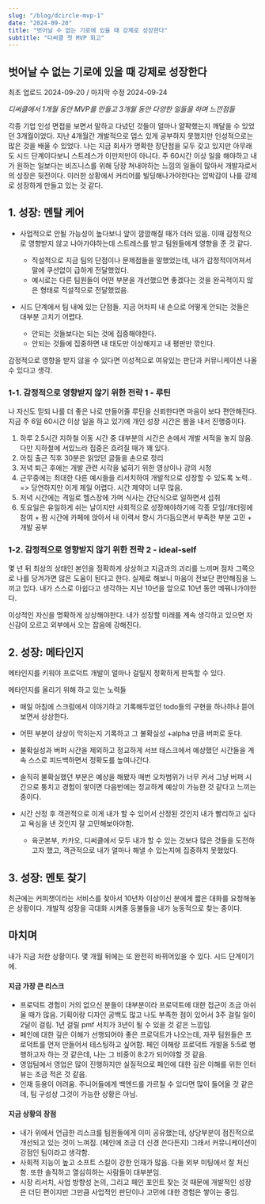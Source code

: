 ```yaml
---
slug: "/blog/dcircle-mvp-1"
date: "2024-09-20"
title: "벗어날 수 없는 기로에 있을 때 강제로 성장한다"
subtitle: "디써클 첫 MVP 회고"
---
```


## **벗어날 수 없는 기로에 있을 때 강제로 성장한다**

<p class="text-time">최초 업로드 2024-09-20 / 마지막 수정 2024-09-24</p>

_<span class="text-purple">디써클에서 1개월 동안 MVP를 만들고 3개월 동안 다양한 일들을 하며 느낀점들</span>_

각종 기업 인성 면접을 보면서 말하고 다녔던 것들이 얼마나 얄팍했는지 깨달을 수 있었던 3개월이었다.
지난 4개월간 개발적으로 뎁스 있게 공부하지 못했지만 인성적으로는 많은 것을 배울 수 있었다.
나는 지금 회사가 명확한 장단점을 모두 갖고 있지만 아무래도 시드 단계이다보니 스트레스가 이만저만이 아니다.
주 60시간 이상 일을 해야하고 내가 원하는 일보다는 비즈니스를 위해 당장 쳐내야하는 느낌의 일들이 많아서 개발자로서의 성장은 뒷전이다.
이러한 상황에서 커리어를 빌딩해나가야한다는 압박감이 나를 강제로 성장하게 만들고 있는 것 같다.

## 1. 성장: 멘탈 케어

- 사업적으로 안될 가능성이 높다보니 앞이 깜깜해질 때가 더러 있음. 이때 감정적으로 영향받지 않고 나아가야하는데 스트레스를 받고 팀원들에게 영향을 준 것 같다.

  - 직설적으로 지금 팀의 단점이나 문제점들을 말했었는데, 내가 감정적이어져서 말에 쿠션없이 급하게 전달했었다.
  - 예시로는 다른 팀원들이 어떤 부분을 개선했으면 좋겠다는 것을 완곡적이지 않은 형태로 직설적으로 전달했었음.

- 시드 단계에서 팀 내에 있는 단점들. 지금 어차피 내 손으로 어떻게 안되는 것들은 대부분 고치기 어렵다.

  - 안되는 것들보다는 되는 것에 집중해야한다.
  - 안되는 것들에 집중하면 내 태도만 이상해지고 내 평판만 깎인다.

<span class="text-skyblue">감정적으로 영향을 받지 않을 수 있다면 이성적으로 여유있는 판단과 커뮤니케이션 나올 수 있다고 생각.</span>

### 1-1. 감정적으로 영향받지 않기 위한 전략 1 - 루틴

나 자신도 믿되 나를 더 좋은 나로 만들어줄 루틴을 신뢰한다면 마음이 보다 편안해진다.
지금 주 6일 60시간 이상 일을 하고 있기에 개인 성장 시간은 짬을 내서 진행중이다.

1. 하루 2.5시간 지하철 이동 시간 중 대부분의 시간은 손에서 개발 서적을 놓지 않음. 다만 지하철에 서있느라 집중은 흐려질 때가 꽤 있다.
2. 아침 출근 직후 30분은 읽었던 글들을 손으로 정리
3. 저녁 퇴근 후에는 개발 관련 시각을 넓히기 위한 영상이나 강의 시청
4. 근무중에는 최대한 다른 예시들을 리서치하여 개발적으로 성장할 수 있도록 노력.. => 당연하지만 이게 제일 어렵다. 시간 제약이 너무 많음.
5. 저녁 시간에는 격일로 헬스장에 가며 식사는 간단식으로 일하면서 섭취
6. 토요일은 유일하게 쉬는 날이지만 사회적으로 성장해야하기에 각종 모임/개더링에 참여 + 짬 시간에 카페에 앉아서 내 이력서 항시 가다듬으면서 부족한 부분 고민 + 개발 공부

### 1-2. 감정적으로 영향받지 않기 위한 전략 2 - ideal-self

몇 년 뒤 최상의 상태인 본인을 정확하게 상상하고 지금과의 괴리를 느끼며 점차 그쪽으로 나를 당겨가면 많은 도움이 된다고 한다.
실제로 해보니 마음이 전보단 편안해짐을 느끼고 있다. 내가 스스로 아쉽다고 생각하는 지난 10년을 앞으로 10년 동안 메꿔나가야한다.

<span class="text-skyblue">이상적인 자신을 명확하게 상상해야한다. 내가 성장할 미래를 계속 생각하고 있으면 자신감이 오르고 외부에서 오는 잡음에 강해진다.</span>

## 2. 성장: 메타인지

메타인지를 키워야 프로덕트 개발이 얼마나 걸릴지 정확하게 판독할 수 있다.

메타인지를 올리기 위해 하고 있는 노력들

- 매일 아침에 스크럼에서 이야기하고 기록해두었던 todo들의 구현을 하나하나 뜯어보면서 상상한다.
- 어떤 부분이 상상이 막히는지 기록하고 그 불확실성 +alpha 만큼 버퍼로 둔다.
- 불확실성과 버퍼 시간을 제외하고 정교하게 서브 태스크에서 예상했던 시간들을 계속 스스로 피드백하면서 정확도를 높여나간다.
- 솔직히 불확실했던 부분은 예상을 해봤자 매번 오차범위가 너무 커서 그냥 버퍼 시간으로 퉁치고 경험이 쌓이면 다음번에는 정교하게 예상이 가능한 것 같다고 느끼는 중이다.

- 시간 산정 후 객관적으로 이게 내가 할 수 있어서 산정된 것인지 내가 빨리하고 싶다고 욕심을 낸 것인지 잘 고민해보아야함.
  - 육군본부, 카카오, 디써클에서 모두 내가 할 수 있는 것보다 많은 것들을 도전하고자 했고, 객관적으로 내가 얼마나 해낼 수 있는지에 집중하지 못했었다.

## 3. 성장: 멘토 찾기

최근에는 커피챗이라는 서비스를 찾아서 10년차 이상이신 분에게 짧은 대화를 요청해놓은 상황이다. 개발적 성장을 극대화 시켜줄 등불들을 내가 능동적으로 찾는 중이다.

## 마치며

내가 지금 처한 상황이다. 몇 개월 뒤에는 또 완전히 바뀌어있을 수 있다. 시드 단계이기에.

#### 지금 가장 큰 리스크

- 프로덕트 경험이 거의 없으신 분들이 대부분이라 프로덕트에 대한 접근이 조금 아쉬울 때가 많음. 기획이랑 디자인 공백도 많고 나도 부족한 점이 있어서 3주 걸릴 일이 2달이 걸림. 1년 걸릴 pmf 서치가 3년이 될 수 있을 것 같은 느낌임.
- 페인에 대한 깊은 이해가 선행되어야 좋은 프로덕트가 나오는데, 자꾸 팀원들은 프로덕트를 먼저 만들어서 테스팅하고 싶어함. 페인 이해랑 프로덕트 개발을 5:5로 병행하고자 하는 것 같은데, 나는 그 비중이 8:2가 되어야할 것 같음.
- 영업팀에서 영업은 많이 진행하지만 실질적으로 페인에 대한 깊은 이해를 위한 인터뷰는 조금 적은 것 같음.
- 인재 등용이 어려움. 주니어들에게 백엔드를 가르칠 수 있다면 많이 들어올 것 같은데, 팀 구성상 그것이 가능한 상황은 아님.

#### 지금 상황의 장점

- 내가 위에서 언급한 리스크를 팀원들에게 이미 공유했는데, 상당부분이 점진적으로 개선되고 있는 것이 느껴짐. (페인에 조금 더 신경 쓴다든지) 그래서 커뮤니케이션이 강점인 팀이라고 생각함.
- 사회적 지능이 높고 소프트 스킬이 강한 인재가 많음. 다들 외부 미팅에서 잘 처신함. 또한 솔직하고 열심히하는 사람들이 대부분임.
- 시장 리서치, 사업 방향성 논의, 그리고 페인 포인트 찾는 것 때문에 개발적인 성장은 더딘 편이지만 그만큼 사업적인 판단이나 고민에 대한 경험은 쌓이는 중임.
